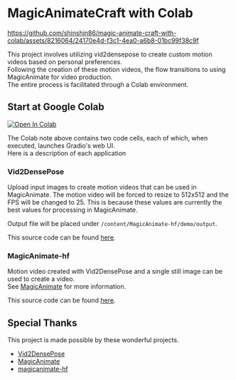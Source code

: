 # MagicAnimateCraft with Colab

https://github.com/shinshin86/magic-animate-craft-with-colab/assets/8216064/24170e4d-f3c1-4ea0-a6b8-01bc99f38c9f

This project involves utilizing vid2densepose to create custom motion videos based on personal preferences.  
Following the creation of these motion videos, the flow transitions to using MagicAnimate for video production.  
The entire process is facilitated through a Colab environment.

## Start at Google Colab

[![Open In Colab](https://colab.research.google.com/assets/colab-badge.svg)](./colab.ipynb)

The Colab note above contains two code cells, each of which, when executed, launches Gradio's web UI.  
Here is a description of each application

### Vid2DensePose

Upload input images to create motion videos that can be used in MagicAnimate.
The motion video will be forced to resize to 512x512 and the FPS will be changed to 25.
This is because these values are currently the best values for processing in MagicAnimate.

Output file will be placed under `/content/MagicAnimate-hf/demo/output`.

This source code can be found [here](https://github.com/shinshin86/vid2densepose/tree/google-colab).

### MagicAnimate-hf

Motion video created with Vid2DensePose and a single still image can be used to create a video.  
See [MagicAnimate](https://github.com/magic-research/magic-animate) for more information.

This source code can be found [here](https://github.com/shinshin86/magicanimate-hf/tree/magic-animate-craft-with-colab).

## Special Thanks

This project is made possible by these wonderful projects.

* [Vid2DensePose](https://github.com/Flode-Labs/vid2densepose)
* [MagicAnimate](https://github.com/magic-research/magic-animate)
* [magicanimate-hf](https://github.com/camenduru/magicanimate-hf)
